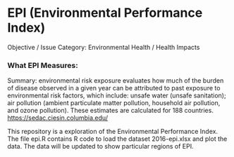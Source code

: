 # EPI (Environmental Performance Index)
Objective / Issue Category: Environmental Health / Health Impacts

### What EPI Measures: <br>
Summary: environmental risk exposure evaluates how much of the
burden of disease observed in a given year can be attributed to past exposure to
environmental risk factors, which include: unsafe water (unsafe sanitation); air pollution
(ambient particulate matter pollution, household air pollution, and ozone pollution).
These estimates are calculated for 188 countries. https://sedac.ciesin.columbia.edu/

This repository is a exploration of the Environmental Performance Index.
The file epi.R contains R code to load the dataset 2016-epi.xlsx and plot the data.
The data will be updated to show particular regions of EPI.
